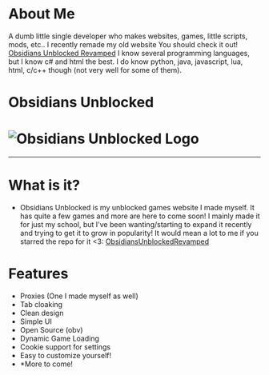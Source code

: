 
# About Me

A dumb little single developer who makes websites, games, little scripts, mods, etc..
I recently remade my old website You should check it out! [Obsidians Unblocked Revamped](https://obsidianig.com)
I know several programming languages, but I know c# and html the best. I do know python, java, javascript, lua, html, c/c++ though (not very well for some of them).

# Obsidians Unblocked
# ![Obsidians Unblocked Logo](https://obsidianig.com/assets/obsidians-unblocked-high-resolution-logo-transparent.png)  
---

# What is it?
- Obsidians Unblocked is my unblocked games website I made myself. It has quite a few games and more are here to come soon! I mainly made it for just my school, but I've been wanting/starting to expand it recently and trying to get it to grow in popularity! It would mean a lot to me if you starred the repo for it <3: [ObsidiansUnblockedRevamped](https://github.com/Obsidian-ig/ObsidiansUnblockedRevamped)

# Features
- Proxies (One I made myself as well)
- Tab cloaking
- Clean design
- Simple UI
- Open Source (obv)
- Dynamic Game Loading
- Cookie support for settings
- Easy to customize yourself!
- *More to come!
  

